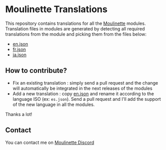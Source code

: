 #  Moulinette Translations

This repository contains translations for all the [Moulinette](https://github.com/SvenWerlen/moulinette-core) modules.
Translation files in modules are generated by detecting all required translations from the module and picking them from the files below:

* [en.json](en.json)
* [fr.json](fr.json)
* [ja.json](en.json)

## How to contribute?

* Fix an existing translation : simply send a pull request and the change will automatically be integrated in the next releases of the modules
* Add a new translation : copy [en.json](en.json) and rename it according to the language ISO (ex: `es.json`). Send a pull request and I'll add the support of the new language in all the modules.

Thanks a lot!

## Contact

You can contact me on [Moulinette Discord](https://discord.gg/xg3dcMQfP2)
